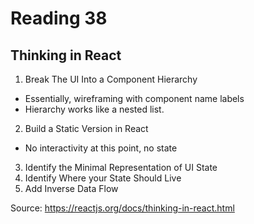 # Reading 38

## Thinking in React

1. Break The UI Into a Component Hierarchy
  - Essentially, wireframing with component name labels
  - Hierarchy works like a nested list.
2. Build a Static Version in React
  - No interactivity at this point, no state
3. Identify the Minimal Representation of UI State
4. Identify Where your State Should Live 
5. Add Inverse Data Flow

Source: https://reactjs.org/docs/thinking-in-react.html
